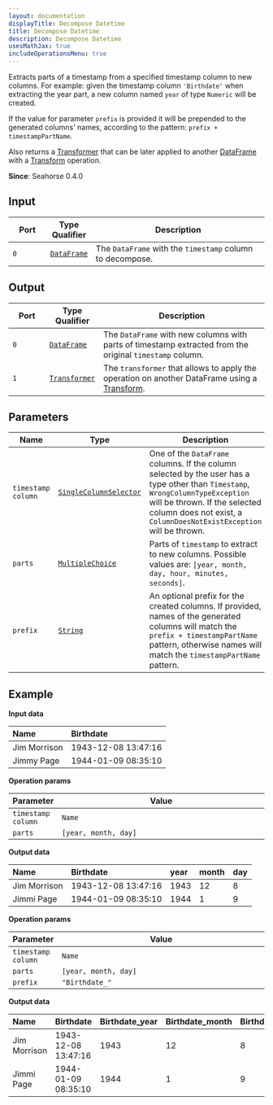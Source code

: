 ```yaml
---
layout: documentation
displayTitle: Decompose Datetime
title: Decompose Datetime
description: Decompose Datetime
usesMathJax: true
includeOperationsMenu: true
---
```


Extracts parts of a timestamp from a specified timestamp column to new columns.
For example: given the timestamp column ``'Birthdate'`` when extracting the year part, a new
column named ``year`` of type `Numeric` will be created.

If the value for parameter ``prefix`` is provided it will be prepended to the
generated columns' names, according to the pattern: ``prefix + timestampPartName``.

Also returns a [Transformer](../classes/transformer.html) that can be later applied
to another [DataFrame](../classes/dataframe.html) with a [Transform](transform.html) operation.

**Since**: Seahorse 0.4.0

## Input

<table>
<thead>
<tr>
<th style="width:15%">Port</th>
<th style="width:15%">Type Qualifier</th>
<th style="width:70%">Description</th>
</tr>
</thead>
<tbody>
<tr>
<td><code>0</code></td>
<td><code><a href="../classes/dataframe.html">DataFrame</a></code></td>
<td>The <code>DataFrame</code> with the <code>timestamp</code> column to decompose.</td>
</tr>
</tbody>
</table>

## Output

<table>
<thead>
<tr>
<th style="width:15%">Port</th>
<th style="width:15%">Type Qualifier</th>
<th style="width:70%">Description</th>
</tr>
</thead>
<tbody>
<tr>
<td><code>0</code></td>
<td><code><a href="../classes/dataframe.html">DataFrame</a></code></td>
<td>The <code>DataFrame</code> with new columns with parts of timestamp extracted from the original
<code>timestamp</code> column.</td>
</tr>
<tr>
<td><code>1</code></td><td>
<code><a href="../classes/transformer.html">Transformer</a></code></td>
<td>The <code>transformer</code> that allows to apply the operation on another DataFrame using a
<a href="transform.html">Transform</a>.</td>
</tr>
</tbody>
</table>

## Parameters

<table class="table">
<thead>
<tr>
<th style="width:15%">Name</th>
<th style="width:15%">Type</th>
<th style="width:70%">Description</th>
</tr>
</thead>
<tbody>
<tr>
<td><code>timestamp column</code></td>
<td><code><a href="../parameter_types.html#single-column-selector">SingleColumnSelector</a></code></td>
<td>One of the <code>DataFrame</code> columns.
   If the column selected by the user has a type other than <code>Timestamp</code>,
   <code>WrongColumnTypeException</code> will be thrown.
   If the selected column does not exist, a <code>ColumnDoesNotExistException</code> will be thrown.</td>
</tr>
<tr>
<td><code>parts</code></td>
<td><code><a href="../parameter_types.html#multiple-choice">MultipleChoice</a></code></td>
<td>Parts of <code>timestamp</code> to extract to new columns.
   Possible values are: <code>[year, month, day, hour, minutes, seconds]</code>.</td>
</tr>
<tr>
<td><code>prefix</code></td>
<td><code><a href="../parameter_types.html#string">String</a></code></td>
<td>An optional prefix for the created columns.
   If provided, names of the generated columns will match the <code>prefix + timestampPartName</code> pattern,
   otherwise names will match the <code>timestampPartName</code> pattern.</td>
</tr>
</tbody>
</table>

## Example

**Input data**

| Name         | Birthdate           |
|:-------------|:--------------------|
| Jim Morrison | 1943-12-08 13:47:16 |
| Jimmy Page   | 1944-01-09 08:35:10 |

**Operation params**

<table>
<thead>
<tr>
<th style="width:15%">Parameter</th>
<th style="width:85%">Value</th>
</tr>
</thead>
<tbody>
<tr>
<td><code>timestamp column</code></td>
<td><code>Name</code></td>
</tr>
<tr>
<td><code>parts</code></td>
<td><code>[year, month, day]</code></td>
</tr>
</tbody>
</table>

**Output data**

| Name         | Birthdate           | year | month | day |
|:-------------|:--------------------|:-----|:------|:----|
| Jim Morrison | 1943-12-08 13:47:16 | 1943 | 12    | 8   |
| Jimmi Page   | 1944-01-09 08:35:10 | 1944 | 1     | 9   |

**Operation params**

<table>
<thead>
<tr>
<th style="width:15%">Parameter</th>
<th style="width:85%">Value</th>
</tr>
</thead>
<tbody>
<tr>
<td><code>timestamp column</code></td>
<td><code>Name</code></td>
</tr>
<tr>
<td><code>parts</code></td>
<td><code>[year, month, day]</code></td>
</tr>
<tr>
<td><code>prefix</code></td>
<td><code>"Birthdate_"</code></td>
</tr>
</tbody>
</table>

**Output data**

| Name         | Birthdate           | Birthdate_year | Birthdate_month | Birthdate_day |
|:-------------|:--------------------|:---------------|:----------------|:--------------|
| Jim Morrison | 1943-12-08 13:47:16 | 1943           | 12              | 8             |
| Jimmi Page   | 1944-01-09 08:35:10 | 1944           | 1               | 9             |
